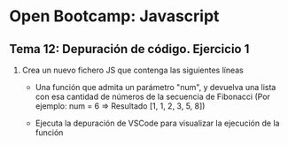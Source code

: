 # Open Bootcamp: Javascript

## Tema 12: Depuración de código. Ejercicio 1

1. Crea un nuevo fichero JS que contenga las siguientes líneas

   - Una función que admita un parámetro "num", y devuelva una lista con esa cantidad de números de la secuencia de Fibonacci (Por ejemplo: num = 6 => Resultado [1, 1, 2, 3, 5, 8])

   - Ejecuta la depuración de VSCode para visualizar la ejecución de la función
